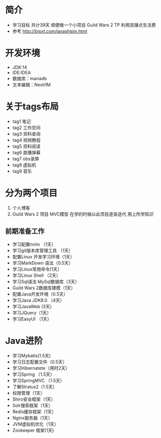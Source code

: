 
# 简介

- 学习目标 共计39天  顺便做一个小项目 Guild Wars 2 TP 利用其赚点生活费
- 参考 http://bjsxt.com/javashipin.html

# 开发环境
 
- JDK:14
- IDE:IDEA
- 数据库：mariadb
- 文本编辑：NeoVIM

# 关于tags布局

- tag1 笔记
- tag2 工作空间
- tag3 资料查询
- tag4 视频教程
- tag5 资料阅读 
- tag6 直播弹幕
- tag7 obs录屏
- tag8 虚拟机
- tag9 音乐

# 分为两个项目

1. 个人博客 
2. Guild Wars 2 项目 MVC模型 在学的时候以此项目逐渐迭代 用上所学知识

## 前期准备工作

- 学习配置nvim  （1天）
- 学习git版本库管理工具 （1天）
- 配置Linux 开发学习环境（1天）
- 学习MarkDown 语法（0.5天）
- 学习Linux常用命令(1天）    
- 学习Linux Shell （2天）
- 学习Sql语法 MySql数据库（3天）
- Guild Wars 2数据库建模（1天）
- 配置Java开发环境（0.5天）
- 学习Java JDK8.0 （4天）
- 学习JavaWeb (3天）
- 学习JQuery（1天）
- 学习EasyUI （1天）

# Java进阶

- 学习Mybatis(1.5天)
- 学习日志配置文件（0.5天）
- 学习Hibernatete（用时2天）
- 学习Spring （1.5天）
- 学习SpringMVC （1.5天）
- 了解Stratus2（1.5天）
- 权限管理（1天）
- Shiro安全框架（1天）
- Solr搜索框架（1天）
- Redis缓存框架（1天）
- Nginx服务器（1天）
- JVM虚拟机优化（1天）
- Zookeeper 框架(1天)
